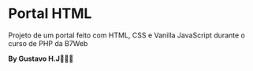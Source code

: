 ﻿# Portal HTML
Projeto de um portal feito com HTML, CSS e Vanilla JavaScript durante o curso de PHP da B7Web

**By Gustavo H.J🐱‍💻💜**
